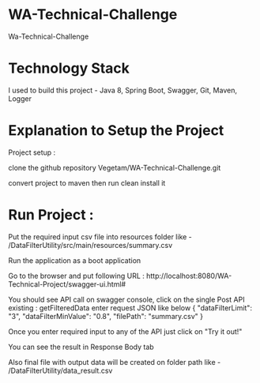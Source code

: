 # WA-Technical-Challenge
 Wa-Technical-Challenge

# Technology Stack
I used to build this project - Java 8, Spring Boot, Swagger,  Git, Maven, Logger


# Explanation to Setup the Project

Project setup :

clone the github repository Vegetam/WA-Technical-Challenge.git

convert project to maven then run clean install it


# Run Project :

Put the required input csv file into resources folder like - /DataFilterUtility/src/main/resources/summary.csv

Run the application as a boot application

Go to the browser and put following URL : http://localhost:8080/WA-Technical-Project/swagger-ui.html#

You should see API call on swagger console, click on the single Post API existing : getFilteredData
enter request JSON like below { "dataFilterLimit": "3", "dataFilterMinValue": "0.8", "filePath": "summary.csv" }

Once you enter required input to any of the API just click on "Try it out!"

You can see the result in Response Body tab

Also final file with output data will be created on folder path like - /DataFilterUtility/data_result.csv
